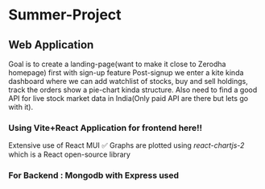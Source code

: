 # Summer-Project

## Web Application 
Goal is to create a landing-page(want to make it close to Zerodha homepage) first with sign-up feature
Post-signup we enter a kite kinda dashboard where we can add watchlist of stocks, buy and sell holdings, track the orders show a pie-chart kinda structure.
 Also need to find a good API for live stock market data in India(Only paid API are there but lets go with it).


### Using Vite+React Application for frontend here!!

Extensive use of React MUI ✅
Graphs are plotted using *react-chartjs-2* which is a React open-source library

### For Backend : Mongodb with Express used
